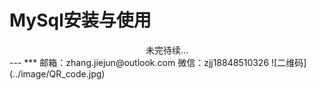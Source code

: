 # MySql安装与使用

<center>未完待续...</center>  
---
***
邮箱：zhang.jiejun@outlook.com  
微信：zjj18848510326  
![二维码](../image/QR_code.jpg)
